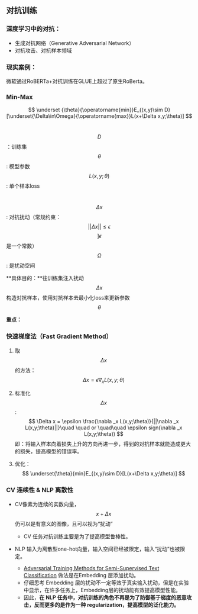 ## 对抗训练

### 深度学习中的对抗：

- 生成对抗网络（Generative Adversarial Network）
- 对抗攻击、对抗样本领域

### 现实案例：

微软通过RoBERTa+对抗训练在GLUE上超过了原生RoBerta。

### Min-Max

$$
\underset {\theta}{\operatorname{min}}E_{(x,y)\sim D}[\underset{\Delta\in\Omega}{\operatorname{max}}L(x+\Delta x,y;\theta)]
$$

​		$$D$$：训练集	$$\theta$$ : 模型参数	$$L(x,y;\theta)$$ : 单个样本loss

​		$$\Delta x$$ : 对抗扰动（常规约束：$$||\Delta x||\leq \epsilon$$ $$]\epsilon$$ 是一个常数）	$$\Omega$$ : 是扰动空间

**具体目的：**往训练集注入扰动$$\Delta x$$ 构造对抗样本，使用对抗样本去最小化loss来更新参数$$\theta$$

**重点：**

#### 

### 快速梯度法（Fast Gradient Method）

1. 取$$\Delta x$$的方法：
   $$
   \Delta x = \epsilon \nabla _x L(x,y;\theta)
   $$

2. 标准化$$\Delta x$$:
   $$
   \Delta x = \epsilon \frac{\nabla _x L(x,y;\theta)}{||\nabla _x L(x,y;\theta)||}\quad \quad or \quad\quad \epsilon sign(\nabla _x L(x,y;\theta))
   $$
   即：将输入样本向着损失上升的方向再进一步，得到的对抗样本就能造成更大的损失，提高模型的错误率。

3. 优化：
   $$
   \underset{\theta}{min}E_{(x,y)\sim D}[L(x+\Delta x,y;\theta)]
   $$

### CV 连续性 & NLP 离散性

- CV像素为连续的实数向量，$$x+\Delta x$$仍可以是有意义的图像，且可以视为“扰动”

  - CV 任务对抗训练主要是为了提高模型鲁棒性。
- NLP 输入为离散型one-hot向量，输入空间已经被限定，输入“扰动”也被限定。

  - [Adversarial Training Methods for Semi-Supervised Text Classification](https://arxiv.org/abs/1605.07725) 做法是在Embedding 层添加扰动。
  - 仔细思考 Embedding 层的扰动不一定等效于真实输入扰动，但是在实验中显示，在许多任务上，Embedding层的扰动能有效提高模型性能。 
  - 因此，**在 NLP 任务中，对抗训练的角色不再是为了防御基于梯度的恶意攻击，反而更多的是作为一种 regularization，提高模型的泛化能力。** 



